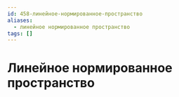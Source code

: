 ```yaml
---
id: 458-линейное-нормированное-пространство
aliases:
  - линейное нормированное пространство
tags: []
---
```


# Линейное нормированное пространство
